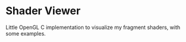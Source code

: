 # Shader Viewer

Little OpenGL C implementation to visualize my fragment shaders, with some examples.
